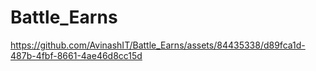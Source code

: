 # Battle_Earns


https://github.com/AvinashIT/Battle_Earns/assets/84435338/d89fca1d-487b-4fbf-8661-4ae46d8cc15d

